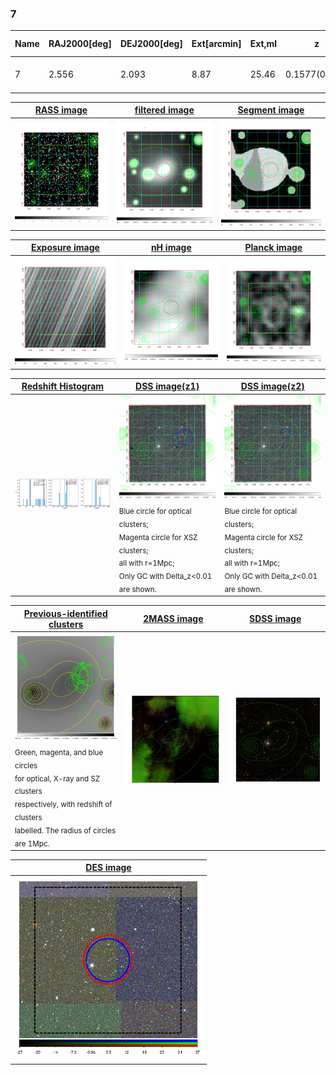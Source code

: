 <div STYLE="page-break-after: always;"></div>

### 7

|Name|RAJ2000[deg]|DEJ2000[deg] |Ext[arcmin]| Ext,ml | z | z_src| C|GC(XSZ,Delta_z<0.01)| GC(OPT,Delta_z<0.01)|GC| R_sig[arcmin] | R500[arcmin] | R500[Mpc]| CRsig[c/s] | CR500[c/s] |L500[1E44 erg/s]|F500[1E-12 erg/s/cm^2]| M500[1E14 Msun]|Tx[keV]|Cnt_sig|Beta|Rc[arcmin]|Comment|Alias|
|---|---|---|---|---|---|------|---|--------|---------|----------|---|---|---|---|---|---|---|---|---|---|---|---|---|---|
|7| 2.556| 2.093| 8.87| 25.46| 0.1577(0.005)| z1,| G| -| -| C, N, W| 21.244| 5.677| 0.928| 0.116(0.060)| 0.103(0.053)| 1.353(1.026)| 1.993(1.511)| 2.65(0.99)| 4.11(0.97)| 67.3| 0.890(-0.120+0.078)| 10.940(-1.789+1.515)| -| t412|

|[RASS image](../image/7/7_img.pdf)|[filtered image](../image/7/7_fil.pdf)|[Segment image](../image/7/7_seg.pdf)|
|-------------------|--------------------|-------------------|
| <img src="../image/7/7_img.png" width="300">  | <img src="../image/7/7_fil.png" width="300">   | <img src="../image/7/7_seg.png" width="300">  |

|[Exposure image](../image/7/7_mex.pdf)| [nH image](../image/7/7_nh.pdf)| [Planck image](../image/7/7_p.pdf)|
|-------------------|--------------------|-------------------|
|<img src="../image/7/7_mex.png" width="300">   | <img src="../image/7/7_nh.png" width="300">    | <img src="../image/7/7_p.png" width="300"> |

|[Redshift Histogram](../image/7/7_zg.pdf) | [DSS image(z1)](../image/7/7_dss_z1.pdf)      |  [DSS image(z2)](../image/7/7_dss_z2.pdf)    |
|-------------------|--------------------|-------------------|
|<img src="../image/7/7_zg.png" width="300"> |<img src="../image/7/7_dss_z1.png" width="300"> <sub><br>Blue circle for optical clusters; <br>Magenta circle for XSZ clusters; <br>all with r=1Mpc; <br>Only GC with Delta_z<0.01 are shown. </sub>| <img src="../image/7/7_dss_z2.png" width="300"><sub><br>Blue circle for optical clusters; <br>Magenta circle for XSZ clusters; <br>all with r=1Mpc; <br>Only GC with Delta_z<0.01 are shown. </sub> |

|[Previous-identified clusters](../image/7/7_gc.pdf) | [2MASS image](../image/7/7_2mass.pdf)      |[SDSS image](../image/7/7_sdss.pdf)   |
|-------------------|-------------------|-------------------|
|<img src=../image/7/7_gc.png width="300"> <br><sub>Green, magenta, and blue circles <br>for optical, X-ray and SZ clusters <br>respectively, with redshift of clusters <br>labelled. The radius of circles <br>are 1Mpc.</sub>|<img src="../image/7/7_2mass.png" width="300">  | <img src="../image/7/7_sdss.png" width="300">  |

|[DES image](../image/7/7_des.pdf)   |
|-------------------|
| <img src="../image/7/7_des.png" width="300">  |
